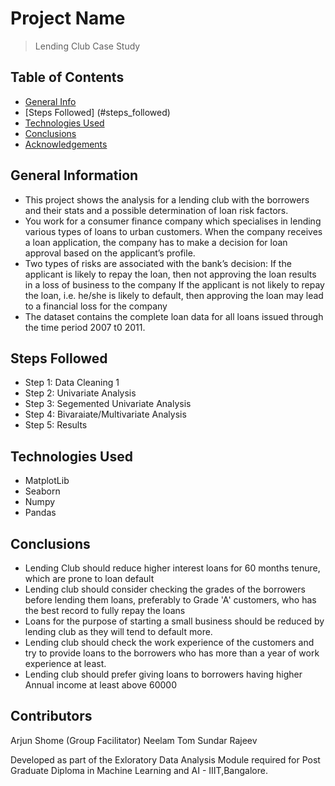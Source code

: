 # Project Name
> Lending Club Case Study


## Table of Contents
* [General Info](#general-information)
* [Steps Followed] (#steps_followed)
* [Technologies Used](#technologies-used)
* [Conclusions](#conclusions)
* [Acknowledgements](#acknowledgements)


## General Information
- This project shows the analysis for a lending club with the borrowers and their stats and a possible determination of loan risk factors.
- You work for a consumer finance company which specialises in lending various types of loans to urban customers. 
  When the company receives a loan application, the company has to make a decision for loan approval based on the applicant’s profile.
- Two types of risks are associated with the bank’s decision:
  If the applicant is likely to repay the loan, then not approving the loan results in a loss of business to the company
  If the applicant is not likely to repay the loan, i.e. he/she is likely to default, then approving the loan may lead to a financial loss for the company
- The dataset contains the complete loan data for all loans issued through the time period 2007 t0 2011.


## Steps Followed
- Step 1: Data Cleaning 1
- Step 2: Univariate Analysis
- Step 3: Segemented Univariate Analysis
- Step 4: Bivaraiate/Multivariate Analysis
- Step 5: Results


## Technologies Used
- MatplotLib
- Seaborn
- Numpy
- Pandas


## Conclusions
- Lending Club should reduce higher interest loans for 60 months tenure, which are prone to loan default
- Lending club should consider checking the grades of the borrowers before lending them loans, preferably to Grade 'A' customers, who has the best record to fully repay the loans
- Loans for the purpose of starting a small business should be reduced by lending club as they will tend to default more.
- Lending club should check the work experience of the customers and try to provide loans to the borrowers who has more than a year of work experience at least.
- Lending club should prefer giving loans to borrowers having higher Annual income at least above 60000


## Contributors
Arjun Shome (Group Facilitator)
Neelam Tom Sundar Rajeev

Developed as part of the Exloratory Data Analysis Module required for Post Graduate Diploma in Machine Learning and AI - IIIT,Bangalore.